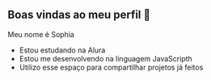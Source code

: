 ## Boas vindas ao meu perfil 🌟

Meu nome é Sophia 

- Estou estudando na Alura
- Estou me desenvolvendo na linguagem JavaScripth
- Utilizo esse espaço para compartilhar projetos já feitos
